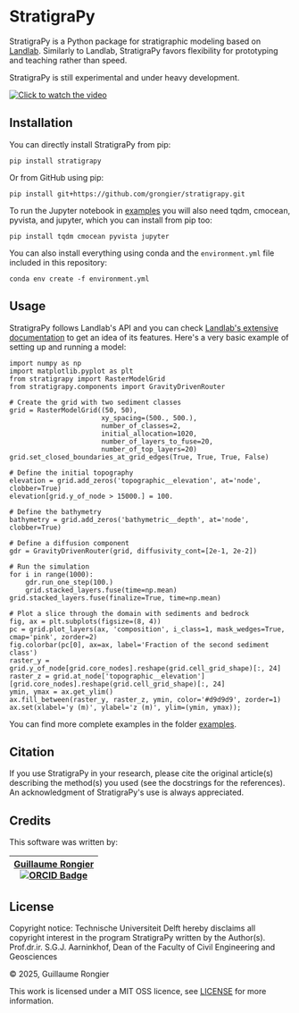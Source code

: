 # StratigraPy

StratigraPy is a Python package for stratigraphic modeling based on [Landlab](https://github.com/landlab/landlab). Similarly to Landlab, StratigraPy favors flexibility for prototyping and teaching rather than speed.

StratigraPy is still experimental and under heavy development.

[![Click to watch the video](https://img.youtube.com/vi/THp7vKp5ha4/maxresdefault.jpg)](https://www.youtube.com/watch?v=THp7vKp5ha4)

## Installation

You can directly install StratigraPy from pip:

    pip install stratigrapy

Or from GitHub using pip:

    pip install git+https://github.com/grongier/stratigrapy.git

To run the Jupyter notebook in [examples](examples) you will also need tqdm, cmocean, pyvista, and jupyter, which you can install from pip too:

    pip install tqdm cmocean pyvista jupyter

You can also install everything using conda and the `environment.yml` file included in this repository:

    conda env create -f environment.yml

## Usage

StratigraPy follows Landlab's API and you can check [Landlab's extensive documentation](https://landlab.csdms.io) to get an idea of its features. Here's a very basic example of setting up and running a model:

```
import numpy as np
import matplotlib.pyplot as plt
from stratigrapy import RasterModelGrid
from stratigrapy.components import GravityDrivenRouter

# Create the grid with two sediment classes
grid = RasterModelGrid((50, 50),
                       xy_spacing=(500., 500.),
                       number_of_classes=2,
                       initial_allocation=1020,
                       number_of_layers_to_fuse=20,
                       number_of_top_layers=20)
grid.set_closed_boundaries_at_grid_edges(True, True, True, False)

# Define the initial topography
elevation = grid.add_zeros('topographic__elevation', at='node', clobber=True)
elevation[grid.y_of_node > 15000.] = 100.

# Define the bathymetry
bathymetry = grid.add_zeros('bathymetric__depth', at='node', clobber=True)

# Define a diffusion component
gdr = GravityDrivenRouter(grid, diffusivity_cont=[2e-1, 2e-2])

# Run the simulation
for i in range(1000):
    gdr.run_one_step(100.)
    grid.stacked_layers.fuse(time=np.mean)
grid.stacked_layers.fuse(finalize=True, time=np.mean)

# Plot a slice through the domain with sediments and bedrock
fig, ax = plt.subplots(figsize=(8, 4))
pc = grid.plot_layers(ax, 'composition', i_class=1, mask_wedges=True, cmap='pink', zorder=2)
fig.colorbar(pc[0], ax=ax, label='Fraction of the second sediment class')
raster_y = grid.y_of_node[grid.core_nodes].reshape(grid.cell_grid_shape)[:, 24]
raster_z = grid.at_node['topographic__elevation'][grid.core_nodes].reshape(grid.cell_grid_shape)[:, 24]
ymin, ymax = ax.get_ylim()
ax.fill_between(raster_y, raster_z, ymin, color='#d9d9d9', zorder=1)
ax.set(xlabel='y (m)', ylabel='z (m)', ylim=(ymin, ymax));
```

You can find more complete examples in the folder [examples](examples).

## Citation

If you use StratigraPy in your research, please cite the original article(s) describing the method(s) you used (see the docstrings for the references). An acknowledgment of StratigraPy's use is always appreciated.

## Credits

This software was written by:

| [Guillaume Rongier](https://github.com/grongier) <br>[![ORCID Badge](https://img.shields.io/badge/ORCID-A6CE39?logo=orcid&logoColor=fff&style=flat-square)](https://orcid.org/0000-0002-5910-6868)</br> |
| :---: |

## License

Copyright notice: Technische Universiteit Delft hereby disclaims all copyright interest in the program StratigraPy written by the Author(s). Prof.dr.ir. S.G.J. Aarninkhof, Dean of the Faculty of Civil Engineering and Geosciences

&#169; 2025, Guillaume Rongier

This work is licensed under a MIT OSS licence, see [LICENSE](LICENSE) for more information.
